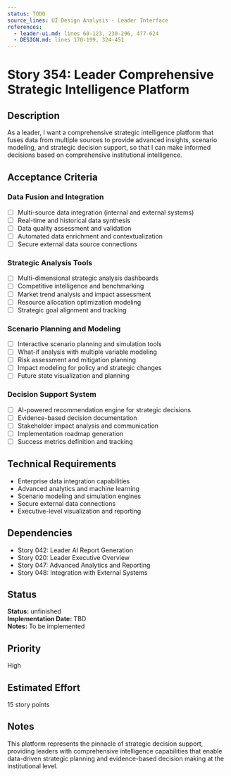 ```yaml
---
status: TODO
source_lines: UI Design Analysis - Leader Interface
references:
  - leader-ui.md: lines 60-123, 230-296, 477-624
  - DESIGN.md: lines 170-199, 324-451
---
```


# Story 354: Leader Comprehensive Strategic Intelligence Platform

## Description
As a leader, I want a comprehensive strategic intelligence platform that fuses data from multiple sources to provide advanced insights, scenario modeling, and strategic decision support, so that I can make informed decisions based on comprehensive institutional intelligence.

## Acceptance Criteria

### Data Fusion and Integration
- [ ] Multi-source data integration (internal and external systems)
- [ ] Real-time and historical data synthesis
- [ ] Data quality assessment and validation
- [ ] Automated data enrichment and contextualization
- [ ] Secure external data source connections

### Strategic Analysis Tools
- [ ] Multi-dimensional strategic analysis dashboards
- [ ] Competitive intelligence and benchmarking
- [ ] Market trend analysis and impact assessment
- [ ] Resource allocation optimization modeling
- [ ] Strategic goal alignment and tracking

### Scenario Planning and Modeling
- [ ] Interactive scenario planning and simulation tools
- [ ] What-if analysis with multiple variable modeling
- [ ] Risk assessment and mitigation planning
- [ ] Impact modeling for policy and strategic changes
- [ ] Future state visualization and planning

### Decision Support System
- [ ] AI-powered recommendation engine for strategic decisions
- [ ] Evidence-based decision documentation
- [ ] Stakeholder impact analysis and communication
- [ ] Implementation roadmap generation
- [ ] Success metrics definition and tracking

## Technical Requirements
- Enterprise data integration capabilities
- Advanced analytics and machine learning
- Scenario modeling and simulation engines
- Secure external data connections
- Executive-level visualization and reporting

## Dependencies
- Story 042: Leader AI Report Generation
- Story 020: Leader Executive Overview
- Story 047: Advanced Analytics and Reporting
- Story 048: Integration with External Systems


## Status
**Status:** unfinished  
**Implementation Date:** TBD  
**Notes:** To be implemented
## Priority
High

## Estimated Effort
15 story points

## Notes
This platform represents the pinnacle of strategic decision support, providing leaders with comprehensive intelligence capabilities that enable data-driven strategic planning and evidence-based decision making at the institutional level.